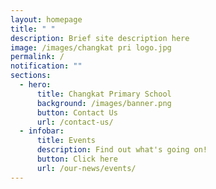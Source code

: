 ```yaml
---
layout: homepage
title: " "
description: Brief site description here
image: /images/changkat pri logo.jpg
permalink: /
notification: ""
sections:
  - hero:
      title: Changkat Primary School
      background: /images/banner.png
      button: Contact Us
      url: /contact-us/
  - infobar:
      title: Events
      description: Find out what's going on!
      button: Click here
      url: /our-news/events/
---
```


